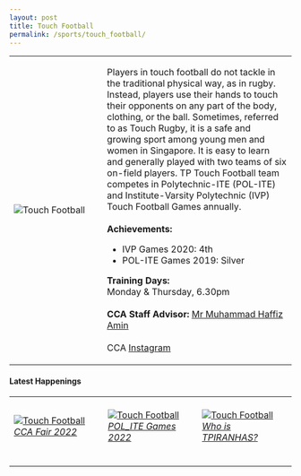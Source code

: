 ```yaml
---
layout: post
title: Touch Football
permalink: /sports/touch_football/
---
```

<table>
    <tr>
        <td style="width:33%"><image src="/images/CCA_touch_football.jpg" style="display:block;margin-left:auto;margin-right:auto;" alt="Touch Football"></image></td>
        <td>
            <p>
                Players in touch football do not tackle in the traditional physical way, as in rugby. Instead, players use their hands to touch their opponents on any part of the body, clothing, or the ball. Sometimes, referred to as Touch Rugby, it is a safe and growing sport among young men and women in Singapore. It is easy to learn and generally played with two teams of six on-field players. TP Touch Football team competes in Polytechnic-ITE (POL-ITE) and Institute-Varsity Polytechnic (IVP) Touch Football Games annually.<br>
                <br>
                <b>Achievements:</b><br>
                <ul>
                    <li>IVP Games 2020: 4th</li>
                    <li>POL-ITE Games 2019: Silver</li>
                </ul>
            </p>
            <p>
                <b>Training Days:</b><br>
                Monday & Thursday, 6.30pm<br>
                <br>
                <b>CCA Staff Advisor:</b> <a href="mailto:mdhaffiz@tp.edu.sg">Mr Muhammad Haffiz Amin</a><br>
                <br>
                CCA <a href="https://www.instagram.com/tpiranhas">Instagram</a>
            </p>
        </td>
    </tr>
</table>

#### Latest Happenings

<table>
    <tr>
        <td style="width:33%"><br>
            <a href="https://www.instagram.com/p/CcmhZjPv2tM/">
                <image src="/images/Sports/TOUCH FOOTBALL_CCA Fair 2022.png" style="display:block;margin-left:auto;margin-right:auto;" alt="Touch Football">
                <h6 style="margin-top:0%">CCA Fair 2022</h6>    
                </image>
            </a>
        </td>
        <td style="width:33%"><br>
            <a href="https://www.instagram.com/p/CcQbPKPvBVc/">
                <image src="/images/Sports/TOUCH FOOTBALL_POL-ITE Games 2022.png" style="display:block;margin-left:auto;margin-right:auto;" alt="Touch Football">
                <h6 style="margin-top:0%">POL_ITE Games 2022</h6>
                </image>
            </a>
        </td>
        <td style="width:33%"><br>
            <a href="https://www.instagram.com/p/COXHyPJHWC5/">
                <image src="/images/Sports/TOUCH FOOTBALL_Who is TPIRANHAS.png" style="display:block;margin-left:auto;margin-right:auto;" alt="Touch Football">
                <h6 style="margin-top:0%">Who is TPIRANHAS?</h6>
                </image>
            </a>
        </td>
    </tr>
</table>
